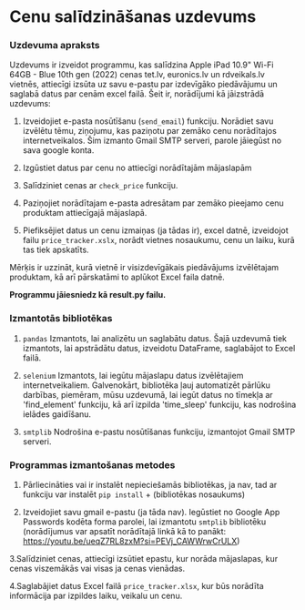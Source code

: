# Cenu salīdzināšanas uzdevums

### Uzdevuma apraksts

Uzdevums ir izveidot programmu, kas salīdzina Apple iPad 10.9" Wi-Fi 64GB - Blue 10th gen (2022) cenas tet.lv, euronics.lv un rdveikals.lv vietnēs, attiecīgi izsūta uz savu e-pastu par izdevīgāko piedāvājumu un saglabā datus par cenām excel failā. 
Šeit ir, norādījumi kā jāizstrādā uzdevums:

1. Izveidojiet e-pasta nosūtīšanu (`send_email`) funkciju. Norādiet savu izvēlētu tēmu, ziņojumu, kas paziņotu par zemāko cenu norādītajos internetveikalos. Šim izmanto Gmail SMTP serveri, parole jāiegūst no sava google konta.

2. Izgūstiet datus par cenu no attiecīgi norādītajām mājaslapām 

3. Salīdziniet cenas ar `check_price` funkciju.

4. Paziņojiet norādītajam e-pasta adresātam par zemāko pieejamo cenu produktam attiecīgajā mājaslapā. 

5. Piefiksējiet datus un cenu izmaiņas (ja tādas ir), excel datnē, izveidojot failu `price_tracker.xslx`, norādt vietnes nosaukumu, cenu un laiku, kurā tas tiek apskatīts. 

Mērķis ir uzzināt, kurā vietnē ir visizdevīgākais piedāvājums izvēlētajam produktam, kā arī pārskatāmi to aplūkot Excel faila datnē.

**Programmu jāiesniedz kā result.py failu.**

### Izmantotās bibliotēkas

1. `pandas` 
Izmantots, lai analizētu un saglabātu datus. Šajā uzdevumā tiek izmantots, lai apstrādātu datus, izveidotu DataFrame, saglabājot to Excel failā.

2. `selenium`
Izmantots, lai iegūtu mājaslapu datus izvēlētajiem internetveikaliem. Galvenokārt, bibliotēka ļauj automatizēt pārlūku darbības, piemēram, mūsu uzdevumā, lai iegūt datus no tīmekļa ar 'find_element' funkciju, kā arī izpilda 'time_sleep' funkciju, kas nodrošina ielādes gaidīšanu.

3. `smtplib`
Nodrošina e-pastu nosūtīšanas funkciju, izmantojot Gmail SMTP serveri.


### Programmas izmantošanas metodes

1. Pārliecināties vai ir instalēt nepieciešamās bibliotēkas, ja nav, tad ar funkciju var instalēt `pip install` + (bibliotēkas nosaukums)

2. Izveidojiet savu gmail e-pastu (ja tāda nav). Iegūstiet no Google App Passwords kodēta forma parolei, lai izmantotu `smtplib` bibliotēku (norādījumus var apsatīt norādītajā linkā kā to panākt: https://youtu.be/ueqZ7RL8zxM?si=PEVj_CAWWrwCrULX)

3.Salīdziniet cenas, attiecīgi izsūtiet epastu, kur norāda mājaslapas, kur cenas viszemākās vai visas ja cenas vienādas.

4.Saglabājiet datus Excel failā `price_tracker.xlsx`, kur būs norādīta informācija par izpildes laiku, veikalu un cenu.

